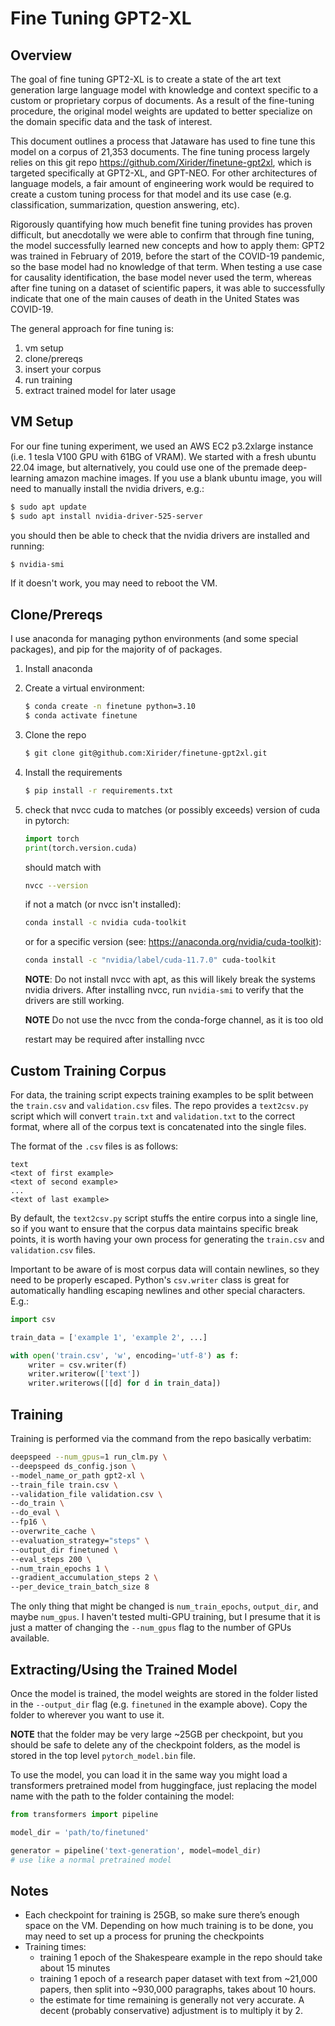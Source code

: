 # Fine Tuning GPT2-XL
## Overview
The goal of fine tuning GPT2-XL is to create a state of the art text generation large language model with knowledge and context specific to a custom or proprietary corpus of documents. As a result of the fine-tuning procedure, the original model weights are updated to better specialize on the domain specific data and the task of interest.

This document outlines a process that Jataware has used to fine tune this model on a corpus of 21,353 documents. The fine tuning process largely relies on this git repo https://github.com/Xirider/finetune-gpt2xl, which is targeted specifically at GPT2-XL, and GPT-NEO. For other architectures of language models, a fair amount of engineering work would be required to create a custom tuning process for that model and its use case (e.g. classification, summarization, question answering, etc).

Rigorously quantifying how much benefit fine tuning provides has proven difficult, but anecdotally we were able to confirm that through fine tuning, the model successfully learned new concepts and how to apply them: GPT2 was trained in February of 2019, before the start of the COVID-19 pandemic, so the base model had no knowledge of that term. When testing a use case for causality identification, the base model never used the term, whereas after fine tuning on a dataset of scientific papers, it was able to successfully indicate that one of the main causes of death in the United States was COVID-19.

The general approach for fine tuning is:
1. vm setup
1. clone/prereqs
1. insert your corpus
1. run training
1. extract trained model for later usage

## VM Setup
For our fine tuning experiment, we used an AWS EC2 p3.2xlarge instance (i.e. 1 tesla V100 GPU with 61BG of VRAM). We started with a fresh ubuntu 22.04 image, but alternatively, you could use one of the premade deep-learning amazon machine images. If you use a blank ubuntu image, you will need to manually install the nvidia drivers, e.g.:
    
```bash
$ sudo apt update
$ sudo apt install nvidia-driver-525-server
```

you should then be able to check that the nvidia drivers are installed and running:

```bash
$ nvidia-smi
```

If it doesn't work, you may need to reboot the VM.

## Clone/Prereqs

I use anaconda for managing python environments (and some special packages), and pip for the majority of of packages.
1. Install anaconda
1. Create a virtual environment:

    ```bash
    $ conda create -n finetune python=3.10
    $ conda activate finetune
    ```

1. Clone the repo

    ```bash
    $ git clone git@github.com:Xirider/finetune-gpt2xl.git
    ```

1. Install the requirements

    ```bash
    $ pip install -r requirements.txt
    ```


1. check that nvcc cuda to matches (or possibly exceeds) version of cuda in pytorch:

    ```python
    import torch
    print(torch.version.cuda)
    ```

    should match with

    ```bash
    nvcc --version
    ```

    if not a match (or nvcc isn't installed):

    ```bash
    conda install -c nvidia cuda-toolkit
    ```

    or for a specific version (see: https://anaconda.org/nvidia/cuda-toolkit):
    
    ```bash
    conda install -c "nvidia/label/cuda-11.7.0" cuda-toolkit
    ```

    **NOTE**: Do not install nvcc with apt, as this will likely break the systems nvidia drivers. After installing nvcc, run `nvidia-smi` to verify that the drivers are still working.
    
    **NOTE** Do not use the nvcc from the conda-forge channel, as it is too old

    restart may be required after installing nvcc


## Custom Training Corpus
For data, the training script expects training examples to be split between the `train.csv` and `validation.csv` files. The repo provides a `text2csv.py` script which will convert `train.txt` and `validation.txt` to the correct format, where all of the corpus text is concatenated into the single files. 


The format of the `.csv` files is as follows:

```csv
text
<text of first example>
<text of second example>
...
<text of last example>
```

By default, the `text2csv.py` script stuffs the entire corpus into a single line, so if you want to ensure that the corpus data maintains specific break points, it is worth having your own process for generating the `train.csv` and `validation.csv` files.

Important to be aware of is most corpus data will contain newlines, so they need to be properly escaped. Python's `csv.writer` class is great for automatically handling escaping newlines and other special characters. E.g.:

```python
import csv

train_data = ['example 1', 'example 2', ...]

with open('train.csv', 'w', encoding='utf-8') as f:
    writer = csv.writer(f)
    writer.writerow(['text'])
    writer.writerows([[d] for d in train_data])
```


## Training
Training is performed via the command from the repo basically verbatim:

```bash
deepspeed --num_gpus=1 run_clm.py \
--deepspeed ds_config.json \
--model_name_or_path gpt2-xl \
--train_file train.csv \
--validation_file validation.csv \
--do_train \
--do_eval \
--fp16 \
--overwrite_cache \
--evaluation_strategy="steps" \
--output_dir finetuned \
--eval_steps 200 \
--num_train_epochs 1 \
--gradient_accumulation_steps 2 \
--per_device_train_batch_size 8
```

The only thing that might be changed is `num_train_epochs`, `output_dir`, and maybe `num_gpus`. I haven't tested multi-GPU training, but I presume that it is just a matter of changing the `--num_gpus` flag to the number of GPUs available.

## Extracting/Using the Trained Model
Once the model is trained, the model weights are stored in the folder listed in the `--output_dir` flag (e.g. `finetuned` in the example above). Copy the folder to wherever you want to use it. 

**NOTE** that the folder may be very large ~25GB per checkpoint, but you should be safe to delete any of the checkpoint folders, as the model is stored in the top level `pytorch_model.bin` file.

To use the model, you can load it in the same way you might load a transformers pretrained model from huggingface, just replacing the model name with the path to the folder containing the model:

```python
from transformers import pipeline

model_dir = 'path/to/finetuned'

generator = pipeline('text-generation', model=model_dir)
# use like a normal pretrained model
```


## Notes
- Each checkpoint for training is 25GB, so make sure there’s enough space on the VM. Depending on how much training is to be done, you may need to set up a process for pruning the checkpoints
- Training times:
    - training 1 epoch of the Shakespeare example in the repo should take about 15 minutes
    - training 1 epoch of a research paper dataset with text from ~21,000 papers, then split into ~930,000 paragraphs, takes about 10 hours.
    - the estimate for time remaining is generally not very accurate. A decent (probably conservative) adjustment is to multiply it by 2.


